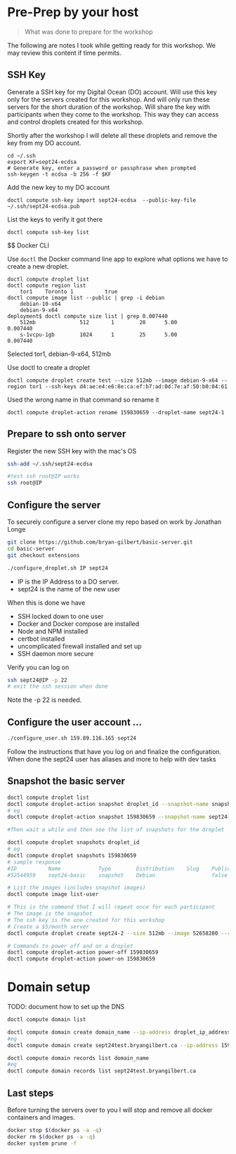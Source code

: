 # Pre-Prep by your host
> What was done to prepare for the workshop

The following are notes I took while getting ready for this workshop.  We may review this content if time permits.

## SSH Key 

Generate a SSH key for my Digital Ocean (DO) account.  Will use this key only for the servers created for this workshop.
And will only run these servers for the short duration of the workshop.   Will share the key with participants when they
come to the workshop.  This way they can access and control droplets created for this workshop.

Shortly after the workshop I will delete all these droplets and remove the key from my DO account. 

```
cd ~/.ssh
export KF=sept24-ecdsa
# Generate key, enter a password or passphrase when prompted
ssh-keygen -t ecdsa -b 256 -f $KF
```

Add the new key to my DO account

    doctl compute ssh-key import sept24-ecdsa  --public-key-file ~/.ssh/sept24-ecdsa.pub

List the keys to verify it got there

    doctl compute ssh-key list


$$ Docker CLI

Use ```doctl``` the Docker command line app to explore what options we have to create a new droplet.

    doctl compute droplet list
    doctl compute region list
        tor1    Toronto 1          true
    doctl compute image list --public | grep -i debian
        debian-10-x64
        debian-9-x64
    deployment$ doctl compute size list | grep 0.007440
        512mb              512       1        20      5.00             0.007440
        s-1vcpu-1gb        1024      1        25      5.00             0.007440

Selected tor1, debian-9-x64, 512mb

Use doctl to create a droplet

    doctl compute droplet create test --size 512mb --image debian-9-x64 --region tor1 --ssh-keys d4:ae:e4:e6:8e:ca:ef:b7:ad:0d:7e:af:50:b0:04:61

Used the wrong name in that command so rename it

    doctl compute droplet-action rename 159830659 --droplet-name sept24-1

## Prepare to ssh onto server

Register the new SSH key with the mac's OS  
```bash
ssh-add ~/.ssh/sept24-ecdsa

#test ssh root@IP works
ssh root@IP
```

## Configure the server
To securely configure a server clone my repo based on work by Jonathan Longe
```bash
git clone https://github.com/bryan-gilbert/basic-server.git
cd basic-server
git checkout extensions

./configure_droplet.sh IP sept24
```

- IP is the IP Address to a DO server.
- sept24 is the name of the new user

When this is done we have 
  - SSH locked down to one user
  - Docker and Docker compose are installed
  - Node and NPM installed
  - certbot installed
  - uncomplicated firewall installed and set up
  - SSH daemon more secure
  
Verify you can log on
```bash
ssh sept24@IP -p 22
# exit the ssh session when done
```

Note the -p 22 is needed.

## Configure the user account ...
```bash
./configure_user.sh 159.89.116.165 sept24
```
Follow the instructions that have you log on and finalize the configuration.  
When done the sept24 user has aliases and more to help with dev tasks

## Snapshot the basic server
```bash
doctl compute droplet list
doctl compute droplet-action snapshot droplet_id --snapshot-name snapshot_name
# eg
doctl compute droplet-action snapshot 159830659 --snapshot-name sept24-basic

#Then wait a while and then see the list of snapshots for the droplet

doctl compute droplet snapshots droplet_id
# eg
doctl compute droplet snapshots 159830659
# sample response
#ID          Name            Type        Distribution    Slug    Public    Min Disk
#52544959    sept24-basic    snapshot    Debian                  false     20

# List the images (includes snapshot images) 
doctl compute image list-user

# This is the command that I will repeat once for each participant
# The image is the snapshot
# The ssh key is the one created for this workshop
# Create a $5/month server
doctl compute droplet create sept24-2 --size 512mb --image 52658280 --region tor1 --ssh-keys d4:ae:e4:e6:8e:ca:ef:b7:ad:0d:7e:af:50:b0:04:61

# Commands to power off and on a droplet
doctl compute droplet-action power-off 159830659
doctl compute droplet-action power-on 159830659
```

# Domain setup
TODO: document how to set up the DNS
```bash
doctl compute domain list

doctl compute domain create domain_name --ip-address droplet_ip_address
#eg
doctl compute domain create sept24test.bryangilbert.ca --ip-address 159.89.116.165

doctl compute domain records list domain_name
#eg
doctl compute domain records list sept24test.bryangilbert.ca
```

## Last steps

Before turning the servers over to you I will stop and remove all docker containers and images.
```bash
docker stop $(docker ps -a -q)
docker rm $(docker ps -a -q)
docker system prune -f
```    
